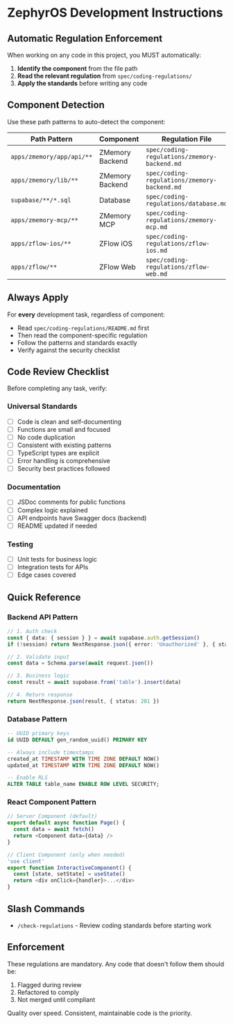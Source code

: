 # ZephyrOS Development Instructions

## Automatic Regulation Enforcement

When working on any code in this project, you MUST automatically:

1. **Identify the component** from the file path
2. **Read the relevant regulation** from `spec/coding-regulations/`
3. **Apply the standards** before writing any code

## Component Detection

Use these path patterns to auto-detect the component:

| Path Pattern | Component | Regulation File |
|-------------|-----------|-----------------|
| `apps/zmemory/app/api/**` | ZMemory Backend | `spec/coding-regulations/zmemory-backend.md` |
| `apps/zmemory/lib/**` | ZMemory Backend | `spec/coding-regulations/zmemory-backend.md` |
| `supabase/**/*.sql` | Database | `spec/coding-regulations/database.md` |
| `apps/zmemory-mcp/**` | ZMemory MCP | `spec/coding-regulations/zmemory-mcp.md` |
| `apps/zflow-ios/**` | ZFlow iOS | `spec/coding-regulations/zflow-ios.md` |
| `apps/zflow/**` | ZFlow Web | `spec/coding-regulations/zflow-web.md` |

## Always Apply

For **every** development task, regardless of component:
- Read `spec/coding-regulations/README.md` first
- Then read the component-specific regulation
- Follow the patterns and standards exactly
- Verify against the security checklist

## Code Review Checklist

Before completing any task, verify:

### Universal Standards
- [ ] Code is clean and self-documenting
- [ ] Functions are small and focused
- [ ] No code duplication
- [ ] Consistent with existing patterns
- [ ] TypeScript types are explicit
- [ ] Error handling is comprehensive
- [ ] Security best practices followed

### Documentation
- [ ] JSDoc comments for public functions
- [ ] Complex logic explained
- [ ] API endpoints have Swagger docs (backend)
- [ ] README updated if needed

### Testing
- [ ] Unit tests for business logic
- [ ] Integration tests for APIs
- [ ] Edge cases covered

## Quick Reference

### Backend API Pattern
```typescript
// 1. Auth check
const { data: { session } } = await supabase.auth.getSession()
if (!session) return NextResponse.json({ error: 'Unauthorized' }, { status: 401 })

// 2. Validate input
const data = Schema.parse(await request.json())

// 3. Business logic
const result = await supabase.from('table').insert(data)

// 4. Return response
return NextResponse.json(result, { status: 201 })
```

### Database Pattern
```sql
-- UUID primary keys
id UUID DEFAULT gen_random_uuid() PRIMARY KEY

-- Always include timestamps
created_at TIMESTAMP WITH TIME ZONE DEFAULT NOW()
updated_at TIMESTAMP WITH TIME ZONE DEFAULT NOW()

-- Enable RLS
ALTER TABLE table_name ENABLE ROW LEVEL SECURITY;
```

### React Component Pattern
```typescript
// Server Component (default)
export default async function Page() {
  const data = await fetch()
  return <Component data={data} />
}

// Client Component (only when needed)
'use client'
export function InteractiveComponent() {
  const [state, setState] = useState()
  return <div onClick={handler}>...</div>
}
```

## Slash Commands

- `/check-regulations` - Review coding standards before starting work

## Enforcement

These regulations are mandatory. Any code that doesn't follow them should be:
1. Flagged during review
2. Refactored to comply
3. Not merged until compliant

Quality over speed. Consistent, maintainable code is the priority.
